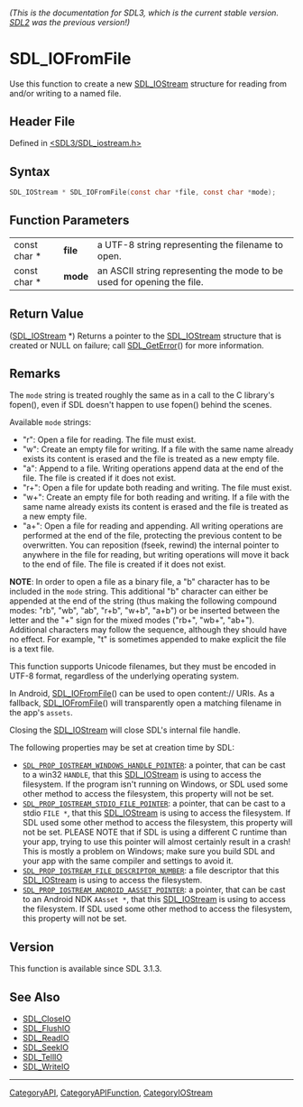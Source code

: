 ###### (This is the documentation for SDL3, which is the current stable version. [SDL2](https://wiki.libsdl.org/SDL2/) was the previous version!)
# SDL_IOFromFile

Use this function to create a new [SDL_IOStream](SDL_IOStream) structure for reading from and/or writing to a named file.

## Header File

Defined in [<SDL3/SDL_iostream.h>](https://github.com/libsdl-org/SDL/blob/main/include/SDL3/SDL_iostream.h)

## Syntax

```c
SDL_IOStream * SDL_IOFromFile(const char *file, const char *mode);
```

## Function Parameters

|              |          |                                                                        |
| ------------ | -------- | ---------------------------------------------------------------------- |
| const char * | **file** | a UTF-8 string representing the filename to open.                      |
| const char * | **mode** | an ASCII string representing the mode to be used for opening the file. |

## Return Value

([SDL_IOStream](SDL_IOStream) *) Returns a pointer to the
[SDL_IOStream](SDL_IOStream) structure that is created or NULL on failure;
call [SDL_GetError](SDL_GetError)() for more information.

## Remarks

The `mode` string is treated roughly the same as in a call to the C
library's fopen(), even if SDL doesn't happen to use fopen() behind the
scenes.

Available `mode` strings:

- "r": Open a file for reading. The file must exist.
- "w": Create an empty file for writing. If a file with the same name
  already exists its content is erased and the file is treated as a new
  empty file.
- "a": Append to a file. Writing operations append data at the end of the
  file. The file is created if it does not exist.
- "r+": Open a file for update both reading and writing. The file must
  exist.
- "w+": Create an empty file for both reading and writing. If a file with
  the same name already exists its content is erased and the file is
  treated as a new empty file.
- "a+": Open a file for reading and appending. All writing operations are
  performed at the end of the file, protecting the previous content to be
  overwritten. You can reposition (fseek, rewind) the internal pointer to
  anywhere in the file for reading, but writing operations will move it
  back to the end of file. The file is created if it does not exist.

**NOTE**: In order to open a file as a binary file, a "b" character has to
be included in the `mode` string. This additional "b" character can either
be appended at the end of the string (thus making the following compound
modes: "rb", "wb", "ab", "r+b", "w+b", "a+b") or be inserted between the
letter and the "+" sign for the mixed modes ("rb+", "wb+", "ab+").
Additional characters may follow the sequence, although they should have no
effect. For example, "t" is sometimes appended to make explicit the file is
a text file.

This function supports Unicode filenames, but they must be encoded in UTF-8
format, regardless of the underlying operating system.

In Android, [SDL_IOFromFile](SDL_IOFromFile)() can be used to open
content:// URIs. As a fallback, [SDL_IOFromFile](SDL_IOFromFile)() will
transparently open a matching filename in the app's `assets`.

Closing the [SDL_IOStream](SDL_IOStream) will close SDL's internal file
handle.

The following properties may be set at creation time by SDL:

- [`SDL_PROP_IOSTREAM_WINDOWS_HANDLE_POINTER`](SDL_PROP_IOSTREAM_WINDOWS_HANDLE_POINTER):
  a pointer, that can be cast to a win32 `HANDLE`, that this
  [SDL_IOStream](SDL_IOStream) is using to access the filesystem. If the
  program isn't running on Windows, or SDL used some other method to access
  the filesystem, this property will not be set.
- [`SDL_PROP_IOSTREAM_STDIO_FILE_POINTER`](SDL_PROP_IOSTREAM_STDIO_FILE_POINTER):
  a pointer, that can be cast to a stdio `FILE *`, that this
  [SDL_IOStream](SDL_IOStream) is using to access the filesystem. If SDL
  used some other method to access the filesystem, this property will not
  be set. PLEASE NOTE that if SDL is using a different C runtime than your
  app, trying to use this pointer will almost certainly result in a crash!
  This is mostly a problem on Windows; make sure you build SDL and your app
  with the same compiler and settings to avoid it.
- [`SDL_PROP_IOSTREAM_FILE_DESCRIPTOR_NUMBER`](SDL_PROP_IOSTREAM_FILE_DESCRIPTOR_NUMBER):
  a file descriptor that this [SDL_IOStream](SDL_IOStream) is using to
  access the filesystem.
- [`SDL_PROP_IOSTREAM_ANDROID_AASSET_POINTER`](SDL_PROP_IOSTREAM_ANDROID_AASSET_POINTER):
  a pointer, that can be cast to an Android NDK `AAsset *`, that this
  [SDL_IOStream](SDL_IOStream) is using to access the filesystem. If SDL
  used some other method to access the filesystem, this property will not
  be set.

## Version

This function is available since SDL 3.1.3.

## See Also

- [SDL_CloseIO](SDL_CloseIO)
- [SDL_FlushIO](SDL_FlushIO)
- [SDL_ReadIO](SDL_ReadIO)
- [SDL_SeekIO](SDL_SeekIO)
- [SDL_TellIO](SDL_TellIO)
- [SDL_WriteIO](SDL_WriteIO)

----
[CategoryAPI](CategoryAPI), [CategoryAPIFunction](CategoryAPIFunction), [CategoryIOStream](CategoryIOStream)

